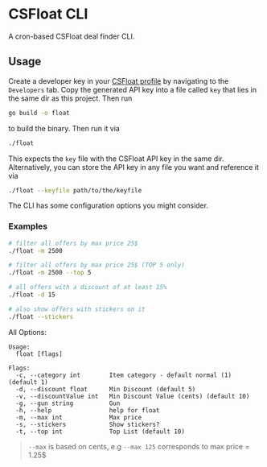# CSFloat CLI

A cron-based CSFloat deal finder CLI.

## Usage
Create a developer key in your [CSFloat profile](https://csfloat.com/profile) by navigating to the `Developers`
tab. 
Copy the generated API key into a file called `key` that lies in the same dir as this project.
Then run 
```bash
go build -o float
```

to build the binary. Then run it via

```bash
./float
```
This expects the `key` file with the CSFloat API key in the same dir.
Alternatively, you can store the API key in any file you want and reference it via

```bash
./float --keyfile path/to/the/keyfile
```

The CLI has some configuration options you might consider.


### Examples

```bash
# filter all offers by max price 25$
./float -m 2500 
```

```bash
# filter all offers by max price 25$ (TOP 5 only)
./float -m 2500 --top 5
```

```bash
# all offers with a discount of at least 15% 
./float -d 15
```

```bash
# also show offers with stickers on it 
./float --stickers
```

All Options:
```
Usage:
  float [flags]

Flags:
  -c, --category int        Item category - default normal (1) (default 1)
  -d, --discount float      Min Discount (default 5)
  -v, --discountValue int   Min Discount Value (cents) (default 10)
  -g, --gun string          Gun
  -h, --help                help for float
  -m, --max int             Max price
  -s, --stickers            Show stickers?
  -t, --top int             Top List (default 10)
```

> `--max` is based on cents, e.g `--max 125` corresponds to max price = 1.25$ 